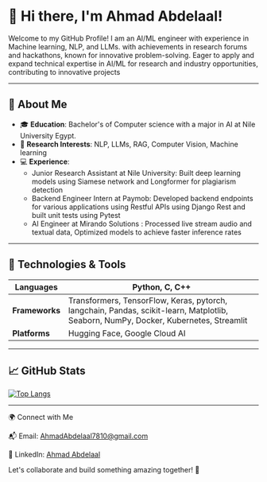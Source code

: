 # 👋 Hi there, I'm Ahmad Abdelaal!
<!-- I'm an aspiring Computer Science Graduate, and AI enthusiast from Egypt. My journey bridges academia and industry, blending my passion for **Artificial Intelligence** with my hands-on experience in research and industry-->

Welcome to my GitHub Profile! I am an AI/ML engineer with experience in Machine learning, NLP, and LLMs. with achievements in research forums and hackathons, known for innovative problem-solving. Eager to apply and expand technical expertise in AI/ML for research and industry opportunities, contributing to innovative projects

---

## 🌟 About Me

- 🎓 **Education**: Bachelor's of Computer science with a major in AI at Nile University Egypt.
- 🔬 **Research Interests**: NLP, LLMs, RAG, Computer Vision, Machine learning
- 💻 **Experience**:
  - Junior Research Assistant at Nile University: Built deep learning models using Siamese network and Longformer for plagiarism detection
  - Backend Engineer Intern at Paymob: Developed backend endpoints for various applications using Restful APIs using Django Rest and built unit tests using Pytest
  - AI Engineer at Mirando Solutions :  Processed live stream audio and textual data, Optimized models to achieve faster inference rates


---

## 🔧 Technologies & Tools

| **Languages**      | Python, C, C++ |
|--------------------|-------------------|
| **Frameworks**    | Transformers, TensorFlow, Keras, pytorch, langchain, Pandas, scikit-learn, Matplotlib, Seaborn, NumPy, Docker, Kubernetes, Streamlit |
| **Platforms**     | Hugging Face, Google Cloud AI     |


---

## 📈 GitHub Stats
<!--
*![Ahmad's GitHub stats](https://github-readme-stats.vercel.app/api?username=ahmadsameh8&show_icons=true&theme=radical)
-->
[![Top Langs](https://github-readme-stats.vercel.app/api/top-langs/?username=ahmadsameh8&layout=compact)](https://github.com/anuraghazra/github-readme-stats)

---

🌍 Connect with Me

📬 Email: AhmadAbdelaal7810@gmail.com

💼 LinkedIn: [Ahmad Abdelaal](https://www.linkedin.com/in/ahmad-abdelaal-88a004227/)

Let's collaborate and build something amazing together! 🚀



